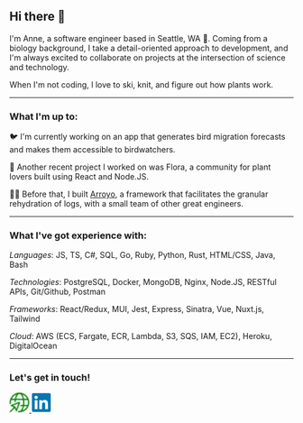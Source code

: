 ## Hi there 👋

I'm Anne, a software engineer based in Seattle, WA 🌲. Coming from a biology background, I take a detail-oriented approach to development, and I'm always excited to collaborate on projects at the intersection of science and technology.

When I'm not coding, I love to ski, knit, and figure out how plants work.

---

### What I'm up to:

🐦 I'm currently working on an app that generates bird migration forecasts and makes them accessible to birdwatchers.

🌱 Another recent project I worked on was Flora, a community for plant lovers built using React and Node.JS.

👩‍💻 Before that, I built [Arroyo](https://www.arroyoframework.com/), a framework that facilitates the granular rehydration of logs, with a small team of other great engineers.

---

### What I've got experience with:

*Languages*: JS, TS, C#, SQL, Go, Ruby, Python, Rust, HTML/CSS, Java, Bash

*Technologies*: PostgreSQL, Docker, MongoDB, Nginx, Node.JS, RESTful APIs, Git/Github, Postman

*Frameworks*: React/Redux, MUI, Jest, Express, Sinatra, Vue, Nuxt.js, Tailwind

*Cloud*: AWS (ECS, Fargate, ECR, Lambda, S3, SQS, IAM, EC2), Heroku, DigitalOcean

---

### Let's get in touch!
<a target="_blank" href="https://www.annejones.dev">
  <img 
    src="./globe-pointer.svg" 
    title="Personal Website" 
    alt="Personal Website" 
    width="35"
  />
</a>

<a target="_blank" href="https://www.linkedin.com/in/anneelizjones/">
  <img 
    src='./linkedin.svg'  
    title="LinkedIn" 
    alt="LinkedIn" 
    width="35" 
  />
</a>

<!--
**aelizj/aelizj** is a ✨ _special_ ✨ repository because its `README.md` (this file) appears on your GitHub profile.

Here are some ideas to get you started:

- 🔭 I’m currently working on ...
- 🌱 I’m currently learning ...
- 👯 I’m looking to collaborate on ...
- 🤔 I’m looking for help with ...
- 💬 Ask me about ...
- 📫 How to reach me: ...
- 😄 Pronouns: ...
- ⚡ Fun fact: ...
-->
